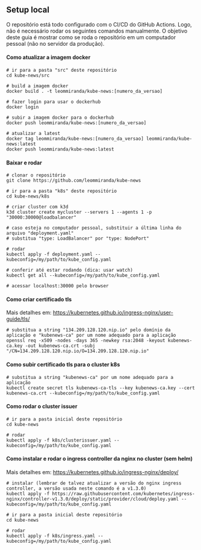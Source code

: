 ## Setup local

O repositório está todo configurado com o CI/CD do GitHub Actions. Logo, não é necessário rodar os seguintes comandos manualmente. O objetivo deste guia é mostrar como se roda o repositório em um computador pessoal (não no servidor da produção).

#### Como atualizar a imagem docker

```
# ir para a pasta "src" deste repositório
cd kube-news/src

# build a imagem docker
docker build . -t leommiranda/kube-news:[numero_da_versao]

# fazer login para usar o dockerhub
docker login

# subir a imagem docker para o dockerhub
docker push leommiranda/kube-news:[numero_da_versao]

# atualizar a latest
docker tag leommiranda/kube-news:[numero_da_versao] leommiranda/kube-news:latest
docker push leommiranda/kube-news:latest
```


#### Baixar e rodar

```
# clonar o repositório
git clone https://github.com/leommiranda/kube-news

# ir para a pasta "k8s" deste repositório
cd kube-news/k8s

# criar cluster com k3d
k3d cluster create mycluster --servers 1 --agents 1 -p "30000:30000@loadbalancer"

# caso esteja no computador pessoal, substituir a última linha do arquivo "deployment.yaml"
# substitua "type: LoadBalancer" por "type: NodePort"

# rodar
kubectl apply -f deployment.yaml --kubeconfig=/my/path/to/kube_config.yaml

# conferir até estar rodando (dica: usar watch)
kubectl get all --kubeconfig=/my/path/to/kube_config.yaml

# acessar localhost:30000 pelo browser
```


#### Como criar certificado tls
Mais detalhes em: https://kubernetes.github.io/ingress-nginx/user-guide/tls/

```
# substitua a string "134.209.128.120.nip.io" pelo domínio da aplicação e "kubenews-ca" por um nome adequado para a aplicação
openssl req -x509 -nodes -days 365 -newkey rsa:2048 -keyout kubenews-ca.key -out kubenews-ca.crt -subj "/CN=134.209.128.120.nip.io/O=134.209.128.120.nip.io"
```

#### Como subir certificado tls para o cluster k8s

```
# substitua a string "kubenews-ca" por um nome adequado para a aplicação
kubectl create secret tls kubenews-ca-tls --key kubenews-ca.key --cert kubenews-ca.crt --kubeconfig=/my/path/to/kube_config.yaml
```

#### Como rodar o cluster issuer

```
# ir para a pasta inicial deste repositório
cd kube-news

# rodar
kubectl apply -f k8s/clusterissuer.yaml --kubeconfig=/my/path/to/kube_config.yaml
```



#### Como instalar e rodar o ingress controller da nginx no cluster (sem helm)
Mais detalhes em: https://kubernetes.github.io/ingress-nginx/deploy/

```
# instalar (lembrar de talvez atualizar a versão do nginx ingress controller, a versão usada neste comando é a v1.3.0)
kubectl apply -f https://raw.githubusercontent.com/kubernetes/ingress-nginx/controller-v1.3.0/deploy/static/provider/cloud/deploy.yaml --kubeconfig=/my/path/to/kube_config.yaml

# ir para a pasta inicial deste repositório
cd kube-news

# rodar
kubectl apply -f k8s/ingress.yaml --kubeconfig=/my/path/to/kube_config.yaml
```

